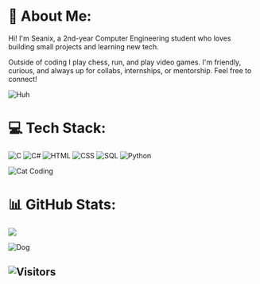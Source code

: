 # 💫 About Me:

Hi! I'm Seanix, a 2nd-year Computer Engineering student who loves building small projects and learning new tech.

Outside of coding I play chess, run, and play video games. I'm friendly, curious, and always up for collabs, internships, or mentorship.
Feel free to connect!

![Huh](https://media.giphy.com/media/6uGhT1O4sxpi8/giphy.gif)

# 💻 Tech Stack:

![C](https://img.shields.io/badge/c-%2300599C.svg?style=for-the-badge&logo=c&logoColor=white)
![C#](https://img.shields.io/badge/c%23-%23239120.svg?style=for-the-badge&logo=csharp&logoColor=white)
![HTML](https://img.shields.io/badge/html5-%23E34F26.svg?style=for-the-badge&logo=html5&logoColor=white)
![CSS](https://img.shields.io/badge/css3-%231572B6.svg?style=for-the-badge&logo=css3&logoColor=white)
![SQL](https://img.shields.io/badge/sql-%230074D9.svg?style=for-the-badge&logo=mysql&logoColor=white)
![Python](https://img.shields.io/badge/python-%233776AB.svg?style=for-the-badge&logo=python&logoColor=white)

![Cat Coding](https://media.giphy.com/media/JIX9t2j0ZTN9S/giphy.gif)

# 📊 GitHub Stats:

![](https://nirzak-streak-stats.vercel.app/?user=seanixreal&theme=dark&hide_border=false)<br/>

![Dog](https://media2.giphy.com/media/v1.Y2lkPTc5MGI3NjExanJqbnhtZDNjMWhlYmI2bnRqbnV4cnFjcTBvdTUwa2NsbDNqaXd6byZlcD12MV9pbnRlcm5hbF9naWZfYnlfaWQmY3Q9Zw/1kkxWqT5nvLXupUTwK/giphy.gif)

![Visitors](https://komarev.com/ghpvc/?username=seanixreal)
---
<!-- Proudly created with GPRM ( https://gprm.itsvg.in ) -->
